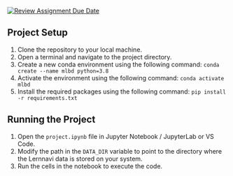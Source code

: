 [![Review Assignment Due Date](https://classroom.github.com/assets/deadline-readme-button-24ddc0f5d75046c5622901739e7c5dd533143b0c8e959d652212380cedb1ea36.svg)](https://classroom.github.com/a/IJCJlbxQ)

## Project Setup

1. Clone the repository to your local machine.
2. Open a terminal and navigate to the project directory.
3. Create a new conda environment using the following command: `conda create --name mlbd python=3.8`
4. Activate the environment using the following command: `conda activate mlbd`
5. Install the required packages using the following command: `pip install -r requirements.txt`

## Running the Project

1. Open the `project.ipynb` file in Jupyter Notebook / JupyterLab or VS Code.
2. Modify the path in the `DATA_DIR` variable to point to the directory where the Lernnavi data is stored on your system.
3. Run the cells in the notebook to execute the code.
